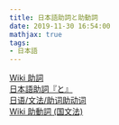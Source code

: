 ```yaml
---
title: 日本語助詞と助動詞
date: 2019-11-30 16:54:00
mathjax: true
tags:
- 日本語
---
```


[Wiki 助詞](https://ja.wikipedia.org/wiki/%E5%8A%A9%E8%A9%9E)  
[日本語助詞『と』](http://www2.dokkyo.ac.jp/~esemi008/kenkyu/kumagai.html)  
[日语/文法/助词助动词](https://zh.wikibooks.org/wiki/%E6%97%A5%E8%AA%9E/%E6%96%87%E6%B3%95/%E5%8A%A9%E8%A9%9E%E5%8A%A9%E5%8B%95%E8%A9%9E)  
[Wiki 助動詞 (国文法)](https://ja.wikipedia.org/wiki/%E5%8A%A9%E5%8B%95%E8%A9%9E_(%E5%9B%BD%E6%96%87%E6%B3%95))
